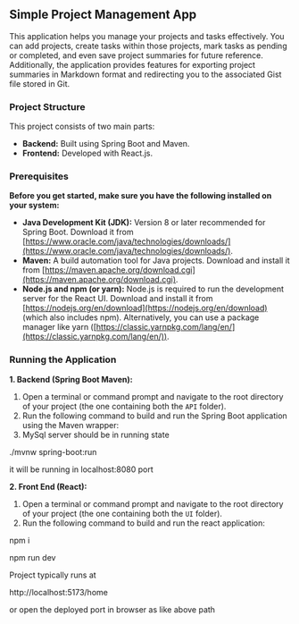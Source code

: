 ## Simple Project Management App

This application helps you manage your projects and tasks effectively. You can add projects, create tasks within those projects, mark tasks as pending or completed, and even save project summaries for future reference. Additionally, the application provides features for exporting project summaries in Markdown format and redirecting you to the associated Gist file stored in Git.

### Project Structure

This project consists of two main parts:

* **Backend:** Built using Spring Boot and Maven.
* **Frontend:** Developed with React.js.

### Prerequisites

**Before you get started, make sure you have the following installed on your system:**

* **Java Development Kit (JDK):** Version 8 or later recommended for Spring Boot. Download it from [https://www.oracle.com/java/technologies/downloads/](https://www.oracle.com/java/technologies/downloads/).
* **Maven:** A build automation tool for Java projects. Download and install it from [https://maven.apache.org/download.cgi](https://maven.apache.org/download.cgi).
* **Node.js and npm (or yarn):** Node.js is required to run the development server for the React UI. Download and install it from [https://nodejs.org/en/download](https://nodejs.org/en/download) (which also includes npm). Alternatively, you can use a package manager like yarn ([https://classic.yarnpkg.com/lang/en/](https://classic.yarnpkg.com/lang/en/)).

### Running the Application

**1. Backend (Spring Boot Maven):**

1. Open a terminal or command prompt and navigate to the root directory of your project (the one containing both the `API` folder).
2. Run the following command to build and run the Spring Boot application using the Maven wrapper:
3. MySql server should be in running state


./mvnw spring-boot:run


 it will be running in localhost:8080 port


**2. Front End (React):**


1. Open a terminal or command prompt and navigate to the root directory of your project (the one containing both the  `UI` folder).
2. Run the following command to build and run the react application:


npm i


npm run dev


Project typically runs at 


http://localhost:5173/home


 or open the deployed port in browser as like above path 
```bash
